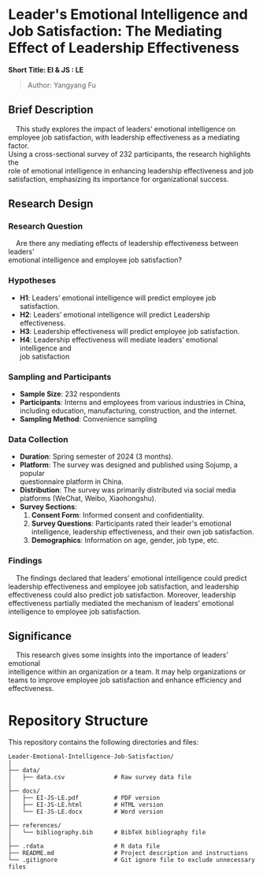 # Leader's Emotional Intelligence and Job Satisfaction: The Mediating Effect of Leadership Effectiveness

**Short Title: EI & JS : LE**

> Author: Yangyang Fu

## Brief Description

    This study explores the impact of leaders’ emotional intelligence on  
employee job satisfaction, with leadership effectiveness as a mediating factor.  
Using a cross-sectional survey of 232 participants, the research highlights the  
role of emotional intelligence in enhancing leadership effectiveness and job  
satisfaction, emphasizing its importance for organizational success.

## Research Design

### Research Question

    Are there any mediating effects of leadership effectiveness between leaders’\
emotional intelligence and employee job satisfaction?

### Hypotheses

-   **H1**: Leaders’ emotional intelligence will predict employee job satisfaction.
-   **H2**: Leaders’ emotional intelligence will predict Leadership effectiveness.
-   **H3**: Leadership effectiveness will predict employee job satisfaction.
-   **H4**: Leadership effectiveness will mediate leaders’ emotional intelligence and\
    job satisfaction

### Sampling and Participants

-   **Sample Size**: 232 respondents
-   **Participants**: Interns and employees from various industries in China,\
    including education, manufacturing, construction, and the internet.
-   **Sampling Method**: Convenience sampling

### Data Collection

-   **Duration**: Spring semester of 2024 (3 months).
-   **Platform**: The survey was designed and published using Sojump, a popular\
    questionnaire platform in China.
-   **Distribution**: The survey was primarily distributed via social media\
    platforms (WeChat, Weibo, Xiaohongshu).
-   **Survey Sections**:
    1.  **Consent Form**: Informed consent and confidentiality.
    2.  **Survey Questions**: Participants rated their leader's emotional\
        intelligence, leadership effectiveness, and their own job satisfaction.
    3.  **Demographics**: Information on age, gender, job type, etc.

### Findings

    The findings declared that leaders’ emotional intelligence could predict\
leadership effectiveness and employee job satisfaction, and leadership\
effectiveness could also predict job satisfaction. Moreover, leadership\
effectiveness partially mediated the mechanism of leaders’ emotional\
intelligence to employee job satisfaction.

## Significance

    This research gives some insights into the importance of leaders’ emotional\
intelligence within an organization or a team. It may help organizations or\
teams to improve employee job satisfaction and enhance efficiency and\
effectiveness.

# Repository Structure

This repository contains the following directories and files:

```plaintext
Leader-Emotional-Intelligence-Job-Satisfaction/
│
├── data/
│   ├── data.csv              # Raw survey data file
│
├── docs/
│   ├── EI-JS-LE.pdf          # PDF version
│   ├── EI-JS-LE.html         # HTML version 
│   └── EI-JS-LE.docx         # Word version
│
├── references/
│   └── bibliography.bib      # BibTeX bibliography file
│
├── .rdata                    # R data file 
├── README.md                 # Project description and instructions
└── .gitignore                # Git ignore file to exclude unnecessary files